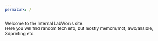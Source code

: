 ```yaml
---
permalink: /
---
```

Welcome to the Internal LabWorks site.  
Here you will find random tech info, but mostly memcm/mdt, awx/ansible, 3dprinting etc.

